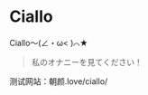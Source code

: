 # Ciallo
Ciallo～(∠・ω&lt; )⌒★
<blockquote>
<p dir="auto">私のオナニーを見てください！</p>
</blockquote>

测试网站：朝颜.love/ciallo/
